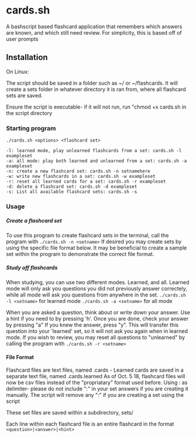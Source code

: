 # cards.sh
A bashscript based flashcard application that remembers which answers are known, and which still need review.
For simplicity, this is based off of user prompts

## Installation
On Linux:

The script should be saved in a folder such as ~/ or ~/flashcards. It will create a sets folder in whatever directory it is ran from, 
where all flashcard sets are saved.

Ensure the script is executable- if it will not run, run "chmod +x cards.sh in the script directory



### Starting program
```
./cards.sh <options> <flashcard set>

-l: learned mode, play unlearned flashcards from a set: cards.sh -l exampleset
-a: all mode: play both learned and unlearned from a set: cards.sh -a exampleset
-n: create a new flashcard set: cards.sh -n setnamehere
-w: write new flashcards in a set: cards.sh -w exampleset
-r: reset all learned cards for a set: cards.sh -r exampleset
-d: delete a flashcard set: cards.sh -d exampleset
-s: List all available flashcard sets: cards.sh -s
```

### Usage

##### Create a flashcard set
To use this program to create flashcard sets in the terminal, call the program with ```./cards.sh -n <setname>```
If desired you may create sets by using the specific file format below. It may be beneficial to create a sample set within the program to demonstrate the correct file format. 

##### Study off flashcards
When studying, you can use two different modes. Learned, and all. Learned mode will only ask you questions you did not previously answer correctely, while all mode will ask you questions from anywhere in the set.
```./cards.sh -l <setname>``` for learned mode
```./cards.sh -a <setname>``` for all mode

When you are asked a question, think about or write down your answer. Use a hint if you need to by pressing 'h'. Once you are done, check your answer by pressing "a"
If you knew the answer, press "y". This will transfer this question into your 'learned' set, so it will not ask you again when in learned mode. If you wish to review, 
you may reset all questions to "unlearned" by calling the program with ```./cards.sh -r <setname>```

#### File Format
Flashcard files are text files, named <setname>.cards - Learned cards are saved in a separate text file,  named <setname>.cards.learned
As of Oct. 5 18, flashcard files will now be csv files instead of the "propriatary" format used before. Using : as delimiter- please do
not include ":" in your set answers if you are creating it manually. The script will remove any ":" if you are creating a set using the script

These set files are saved within a subdirectory, sets/

Each line within each flashcard file is an entire flashcard in the format ```<question>|<answer>|<hint>```

